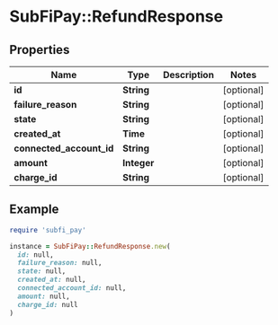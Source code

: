 # SubFiPay::RefundResponse

## Properties

| Name | Type | Description | Notes |
| ---- | ---- | ----------- | ----- |
| **id** | **String** |  | [optional] |
| **failure_reason** | **String** |  | [optional] |
| **state** | **String** |  | [optional] |
| **created_at** | **Time** |  | [optional] |
| **connected_account_id** | **String** |  | [optional] |
| **amount** | **Integer** |  | [optional] |
| **charge_id** | **String** |  | [optional] |

## Example

```ruby
require 'subfi_pay'

instance = SubFiPay::RefundResponse.new(
  id: null,
  failure_reason: null,
  state: null,
  created_at: null,
  connected_account_id: null,
  amount: null,
  charge_id: null
)
```

